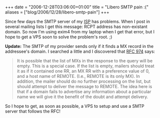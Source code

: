 +++
date = "2006-12-28T03:06:00+01:00"
title = "Libero SMTP pain :("
aliases = ["blog/2006/12/28/libero-smtp-pain"]
+++

Since few days the SMTP server of my [ISP](http://internet.libero.it/) has
problems. When I post in several mailing lists I get this message: RCPT address
has non-existant domain. So now I'm using exim4 from my laptop when I get that
error, but I hope to get a VPS soon to solve the problem's root. ;)

**Update:** The SMTP of my provider sends only if it finds a MX record in the 
addressee's domain. I searched a little and I discovered that
[RFC 974](http://www.ietf.org/rfc/rfc974.txt) says:

 > It is possible that the list of MXs in the response to the query will be
 > empty. This is a special case. If the list is empty, mailers should treat
 > it as if it contained one RR, an MX RR with a preference value of 0, and a
 > host name of REMOTE. (I.e., REMOTE is its only MX). In addition, the mailer
 > should do no further processing on the list, but should attempt to deliver
 > the message to REMOTE. The idea here is that if a domain fails to advertise
 > any information about a particular name we will give it the benefit of the
 > doubt and attempt delivery.

So I hope to get, as soon as possible, a VPS to setup and use a SMTP server
that follows the RFC!
